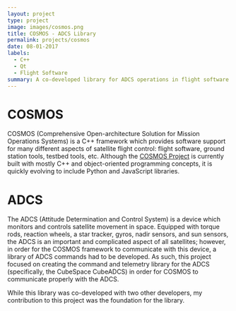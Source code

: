 ```yaml
---
layout: project
type: project
image: images/cosmos.png
title: COSMOS - ADCS Library
permalink: projects/cosmos
date: 08-01-2017
labels:
  - C++
  - Qt
  - Flight Software
summary: A co-developed library for ADCS operations in flight software.
---
```


# COSMOS
COSMOS (Comprehensive Open-architecture Solution for Mission Operations Systems) is a C++ framework which provides software support for many different aspects of satellite flight control: flight software, ground station tools, testbed tools, etc. Although the [COSMOS Project](http://cosmos-project.org/) is currently built with mostly C++ and object-oriented programming concepts, it is quickly evolving to include Python and JavaScript libraries.

# ADCS
The ADCS (Attitude Determination and Control System) is a device which monitors and controls satellite movement in space.  Equipped with torque rods, reaction wheels, a star tracker, gyros, nadir sensors, and sun sensors, the ADCS is an important and complicated aspect of all satellites; however, in order for the COSMOS framework to communicate with this device, a library of ADCS commands had to be developed.  As such, this project focused on creating the command and telemetry library for the ADCS (specifically, the CubeSpace CubeADCS) in order for COSMOS to communicate properly with the ADCS.  

While this library was co-developed with two other developers, my contribution to this project was the foundation for the library.
